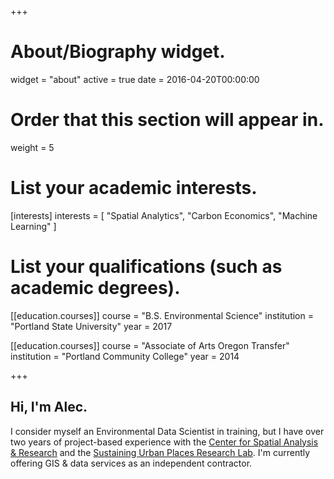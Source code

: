 +++
# About/Biography widget.
widget = "about"
active = true
date = 2016-04-20T00:00:00

# Order that this section will appear in.
weight = 5

# List your academic interests.
[interests]
  interests = [
    "Spatial Analytics",
    "Carbon Economics",
    "Machine Learning"
  ]

# List your qualifications (such as academic degrees).
[[education.courses]]
  course = "B.S. Environmental Science"
  institution = "Portland State University"
  year = 2017

[[education.courses]]
  course = "Associate of Arts Oregon Transfer"
  institution = "Portland Community College"
  year = 2014

+++

## Hi, I'm Alec.

I consider myself an Environmental Data Scientist in training, but I have over two years of project-based experience with the [Center for Spatial Analysis & Research](https://www.pdx.edu/geography/center-for-spatial-analysis-research-csar) and the [Sustaining Urban Places Research Lab](http://www.suprlab.org/). I'm currently offering GIS & data services as an independent contractor.

